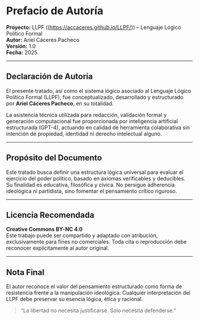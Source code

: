 
# Prefacio de Autoría

**Proyecto:** LLPF ((https://accaceres.github.io/LLPF/)) – Lenguaje Lógico Político Formal  
**Autor:** Ariel Cáceres Pacheco  
**Versión:** 1.0  
**Fecha:** 2025

---

## Declaración de Autoría

El presente tratado, así como el sistema lógico asociado al Lenguaje Lógico Político Formal (LLPF), fue conceptualizado, desarrollado y estructurado por **Ariel Cáceres Pacheco**, en su totalidad.

La asistencia técnica utilizada para redacción, validación formal y generación computacional fue proporcionada por inteligencia artificial estructurada (GPT-4), actuando en calidad de herramienta colaborativa sin intención de propiedad, identidad ni derecho intelectual alguno.

---

## Propósito del Documento

Este tratado busca definir una estructura lógica universal para evaluar el ejercicio del poder político, basado en axiomas verificables y deducibles. Su finalidad es educativa, filosófica y cívica. No persigue adherencia ideológica ni partidista, sino fomentar el pensamiento crítico riguroso.

---

## Licencia Recomendada

**Creative Commons BY-NC 4.0**  
Este trabajo puede ser compartido y adaptado con atribución, exclusivamente para fines no comerciales. Toda cita o reproducción debe reconocer explícitamente al autor original.

---

## Nota Final

El autor reconoce el valor del pensamiento estructurado como forma de resistencia frente a la manipulación ideológica. Cualquier interpretación del LLPF debe preservar su esencia lógica, ética y racional.

> “La libertad no necesita justificarse. Solo necesita defenderse.”  


